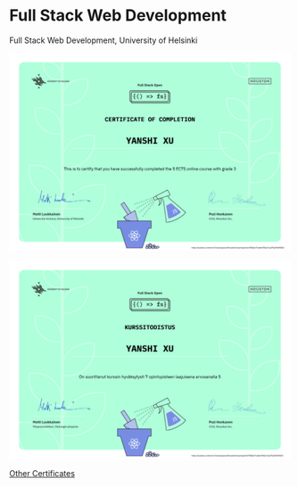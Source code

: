 # Full Stack Web Development
Full Stack Web Development, University of Helsinki



![Certificates 1 in English](./certificate-fullstack-en.png)


![Certificate 1 in Finnish](./certificate-fullstack-fi.png)


[Other Certificates](./others)

